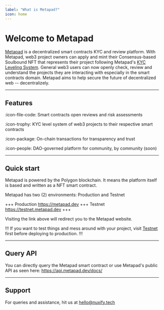 ```yaml
---
label: "What is Metapad?"
icon: home
---
```


# Welcome to Metapad

[Metapad](https://metapad.dev) is a decentralized smart contracts KYC and review platform. With Metapad, web3 project owners can apply and mint their Consensus-based Soulbound NFT that represents their project following Metapad's [KYC Leveling System](). General web3 users can now openly check, review and understand the projects they are interacting with especially in the smart contracts domain. Metapad aims to help secure the future of decentralized web -- decentralizely.

---

## Features

:icon-file-code: Smart contracts open reviews and risk assessments

:icon-trophy: KYC level system of web3 projects to their respective smart contracts

:icon-package: On-chain transactions for transparency and trust

:icon-people: DAO-governed platform for community, by community (soon)

---

## Quick start

Metapad is powered by the Polygon blockchain. It means the platform itself is based and written as a NFT smart contract.

Metapad has two (2) environments: Production and Testnet

+++ Production
https://metapad.dev
+++ Testnet
https://testnet.metapad.dev
+++

Visiting the link above will redirect you to the Metapad website.

!!!
If you want to test things and mess around with your project, visit [Testnet](https://testnet.metapad.dev) first before deploying to production.
!!!

---

## Query API

You can directly query the Metapad smart contract or use Metapad's public API as seen here: https://api.metapad.dev/docs/

---

## Support

For queries and assistance, hit us at hello@nuxify.tech
